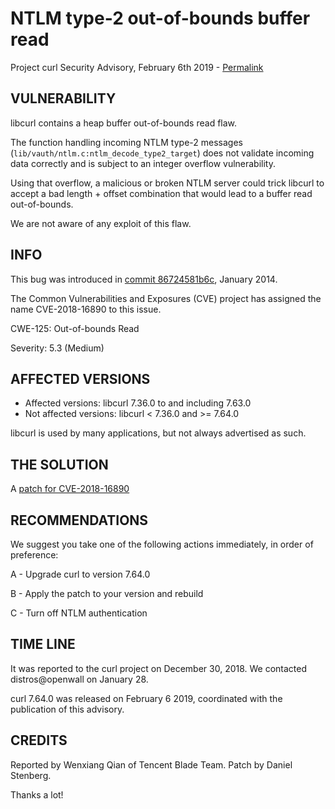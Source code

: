 NTLM type-2 out-of-bounds buffer read
=====================================

Project curl Security Advisory, February 6th 2019 -
[Permalink](https://curl.haxx.se/docs/CVE-2018-16890.html)

VULNERABILITY
-------------

libcurl contains a heap buffer out-of-bounds read flaw.

The function handling incoming NTLM type-2 messages
(`lib/vauth/ntlm.c:ntlm_decode_type2_target`) does not validate incoming data
correctly and is subject to an integer overflow vulnerability.

Using that overflow, a malicious or broken NTLM server could trick libcurl to
accept a bad length + offset combination that would lead to a buffer read
out-of-bounds.

We are not aware of any exploit of this flaw.

INFO
----

This bug was introduced in [commit
86724581b6c](https://github.com/curl/curl/commit/86724581b6c), January 2014.

The Common Vulnerabilities and Exposures (CVE) project has assigned the name
CVE-2018-16890 to this issue.

CWE-125: Out-of-bounds Read

Severity: 5.3 (Medium)

AFFECTED VERSIONS
-----------------

- Affected versions: libcurl 7.36.0 to and including 7.63.0
- Not affected versions: libcurl < 7.36.0 and >= 7.64.0

libcurl is used by many applications, but not always advertised as such.

THE SOLUTION
------------

A [patch for CVE-2018-16890](https://github.com/curl/curl/commit/b780b30d1377adb10bbe774835f49e9b237fb9bb)

RECOMMENDATIONS
---------------

We suggest you take one of the following actions immediately, in order of
preference:

 A - Upgrade curl to version 7.64.0

 B - Apply the patch to your version and rebuild

 C - Turn off NTLM authentication

TIME LINE
---------

It was reported to the curl project on December 30, 2018. We contacted
distros@openwall on January 28.

curl 7.64.0 was released on February 6 2019, coordinated with the publication
of this advisory.

CREDITS
-------

Reported by Wenxiang Qian of Tencent Blade Team. Patch by Daniel Stenberg.

Thanks a lot!
